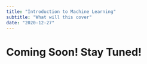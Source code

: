 ```yaml
---
title: "Introduction to Machine Learning"
subtitle: "What will this cover"
date: "2020-12-27"
---
```

# Coming Soon! Stay Tuned!